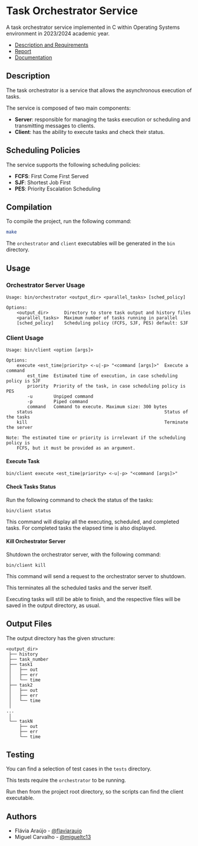 # Task Orchestrator Service

A task orchestrator service implemented in C within Operating Systems environment in 2023/2024 academic year.

- [Description and Requirements](project.pdf)
- [Report](report/report.pdf)
- [Documentation](https://migueltc13.github.io/project-OS/)

## Description

The task orchestrator is a service that allows the asynchronous execution of tasks.

The service is composed of two main components:

- **Server**: responsible for managing the tasks execution or scheduling and transmitting messages to clients.
- **Client**: has the ability to execute tasks and check their status.

## Scheduling Policies

The service supports the following scheduling policies:
- **FCFS**: First Come First Served
- **SJF**: Shortest Job First
- **PES**: Priority Escalation Scheduling

## Compilation

To compile the project, run the following command:

```sh
make
```

The `orchestrator` and `client` executables will be generated in the `bin` directory.

## Usage

### Orchestrator Server Usage

```
Usage: bin/orchestrator <output_dir> <parallel_tasks> [sched_policy]

Options:
    <output_dir>      Directory to store task output and history files
    <parallel_tasks>  Maximum number of tasks running in parallel
    [sched_policy]    Scheduling policy (FCFS, SJF, PES) default: SJF
```

### Client Usage

```
Usage: bin/client <option [args]>

Options:
    execute <est_time|priority> <-u|-p> "<command [args]>"  Execute a command
        est_time  Estimated time of execution, in case scheduling policy is SJF
        priority  Priority of the task, in case scheduling policy is PES
        -u        Unpiped command
        -p        Piped command
        command   Command to execute. Maximum size: 300 bytes
    status                                                  Status of the tasks
    kill                                                    Terminate the server

Note: The estimated time or priority is irrelevant if the scheduling policy is
    FCFS, but it must be provided as an argument.
```

#### Execute Task

```
bin/client execute <est_time|priority> <-u|-p> "<command [args]>"
```

#### Check Tasks Status

Run the following command to check the status of the tasks:

```
bin/client status
```

This command will display all the executing, scheduled, and completed tasks.
For completed tasks the elapsed time is also displayed.

#### Kill Orchestrator Server

Shutdown the orchestrator server, with the following command:

```
bin/client kill
```

This command will send a request to the orchestrator server to shutdown.

This terminates all the scheduled tasks and the server itself.

Executing tasks will still be able to finish, and the respective files will be saved in the output directory, as usual.

## Output Files

The output directory has the given structure:

```
<output_dir>
 ├── history
 ├── task_number
 ├── task1
 │   ├── out
 │   ├── err
 │   └── time
 ├── task2
 │   ├── out
 │   ├── err
 │   └── time
 │
...
 │
 └── taskN
     ├── out
     ├── err
     └── time
```

## Testing

You can find a selection of test cases in the `tests` directory.

This tests require the `orchestrator` to be running.

Run then from the project root directory, so the scripts can find the client executable.

## Authors

- Flávia Araújo - [@flaviaraujo](https://github.com/flaviaraujo)
- Miguel Carvalho - [@migueltc13](https://github.com/migueltc13)

